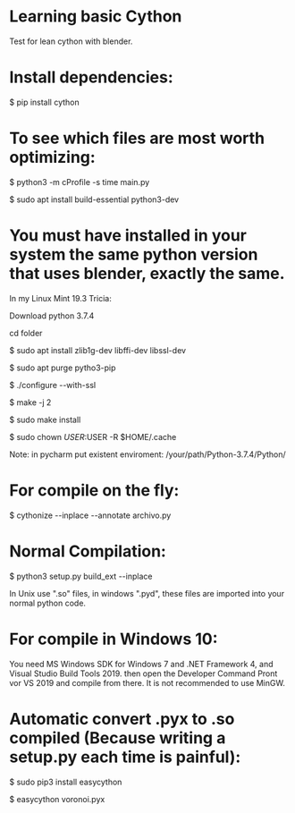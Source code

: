 # Learning basic Cython
Test for lean cython with blender.

# Install dependencies:
$ pip install cython

# To see which files are most worth optimizing:
$ python3 -m cProfile -s time main.py

$ sudo apt install build-essential python3-dev 

# You must have installed in your system the same python version that uses blender, exactly the same.  
In my Linux Mint 19.3 Tricia:

Download python 3.7.4

cd folder

$ sudo apt install zlib1g-dev libffi-dev libssl-dev

$ sudo apt purge pytho3-pip

$ ./configure --with-ssl

$ make -j 2

$ sudo make install

$ sudo chown $USER:$USER -R $HOME/.cache


Note: in pycharm put existent enviroment: /your/path/Python-3.7.4/Python/

# For compile on the fly:
$ cythonize --inplace --annotate archivo.py

# Normal Compilation:
$ python3 setup.py build_ext --inplace 

In Unix use ".so" files, in windows ".pyd", these files are imported into your normal python code. 

# For compile in Windows 10:
You need MS Windows SDK for Windows 7 and .NET Framework 4, and Visual Studio Build Tools 2019.
then open the Developer Command Pront vor VS 2019 and compile from there. It is not recommended to use MinGW.

# Automatic convert .pyx to .so compiled (Because writing a setup.py each time is painful):
$ sudo pip3 install easycython

$ easycython voronoi.pyx
